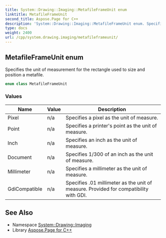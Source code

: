 ```yaml
---
title: System::Drawing::Imaging::MetafileFrameUnit enum
linktitle: MetafileFrameUnit
second_title: Aspose.Page for C++
description: 'System::Drawing::Imaging::MetafileFrameUnit enum. Specifies the unit of measurement for the rectangle used to size and position a metafile in C++.'
type: docs
weight: 2400
url: /cpp/system.drawing.imaging/metafileframeunit/
---
```

## MetafileFrameUnit enum


Specifies the unit of measurement for the rectangle used to size and position a metafile.

```cpp
enum class MetafileFrameUnit
```

### Values

| Name | Value | Description |
| --- | --- | --- |
| Pixel | n/a | Specifies a pixel as the unit of measure. |
| Point | n/a | Specifies a printer's point as the unit of measure. |
| Inch | n/a | Specifies an inch as the unit of measure. |
| Document | n/a | Specifies 1/300 of an inch as the unit of measure. |
| Millimeter | n/a | Specifies a millimeter as the unit of measure. |
| GdiCompatible | n/a | Specifies .01 millimeter as the unit of measure. Provided for compatibility with GDI. |

## See Also

* Namespace [System::Drawing::Imaging](../)
* Library [Aspose.Page for C++](../../)
